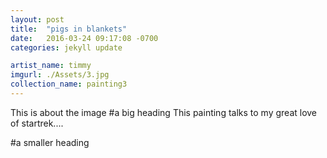 ```yaml
---
layout: post
title:  "pigs in blankets"
date:   2016-03-24 09:17:08 -0700
categories: jekyll update

artist_name: timmy
imgurl: ./Assets/3.jpg
collection_name: painting3
---
```


This is about the image
#a big heading
This painting talks to my great love of startrek....

#a smaller heading